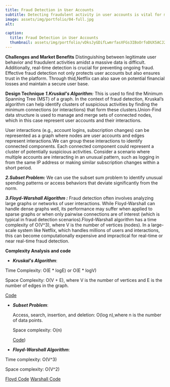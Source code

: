```yaml
---
title: Fraud Detection in User Accounts
subtitle: Detecting fraudulent activity in user accounts is vital for maintaining the integrity and trust of the Netflix platform. Fraudulent activities can include account takeovers, fraudulent subscriptions, and abuse of free trials. Ensuring robust fraud detection mechanisms helps protect legitimate users and preserves the platform's reputation.
image: assets/img/portfolio/04-full.jpg
alt: 

caption:
  title: Fraud Detection in User Accounts
  thumbnail: assets/img/portfolio/vDksJyGDifLwmrfasXFGs3IBoOrfoDUX5ACJ2eVc.jpg
---
```

**Challenges and Market Benefits**
Distinguishing between legitimate user behavior and fraudulent activities amidst a massive data is difficult. Additionally, real-time detection is crucial for preventing ongoing fraud. Effective fraud detection not only protects user accounts but also ensures trust in the platform. Through thid,Netflix can also save on potential financial losses and maintain a secure user base.

**Design Technique**
**_1.Kruskal's Algorithm:_**
This is used to find the Minimum Spanning Tree (MST) of a graph. In the context of fraud detection, Kruskal’s algorithm can help identify clusters of suspicious activities by finding the minimum connections (or interactions) that form these clusters.Union-Find data structure is used to manage and merge sets of connected nodes, which in this case represent user accounts and their interactions.

User interactions (e.g., account logins, subscription changes) can be represented as a graph where nodes are user accounts and edges represent interactions.We can group these interactions to identify connected components. Each connected component could represent a cluster of potentially suspicious activities.
Consider a scenario where multiple accounts are interacting in an unusual pattern, such as logging in from the same IP address or making similar subscription changes within a short period.

**_2.Subset Problem:_**
We can use the subset sum problem to identify unusual spending patterns or access behaviors that deviate significantly from the norm.

**_3.Floyd-Warshall Algorithm :_**
Fraud detection often involves analyzing large graphs or networks of user interactions. While Floyd-Warshall can handle dense graphs well, its performance may suffer when applied to sparse graphs or when only pairwise connections are of interest (which is typical in fraud detection scenarios).Floyd-Warshall algorithm has a time complexity of O(V^3), where V is the number of vertices (nodes). In a large-scale system like Netflix, which handles millions of users and interactions, this can become computationally expensive and impractical for real-time or near real-time fraud detection.

**Complexity Analysis and code**
- _**Kruskal's Algorithm**_:

Time Complexity: O(E * logE) or O(E * logV) 

Space Complexity: O(V + E), where V is the number of vertices and E is the number of edges in the graph.
  
  [Code](https://github.com/PAI-SHREYA/DSA/blob/main/Trees/kruskal.cpp)

- _**Subset Problem**_:
  
  Access, search, insertion, and deletion: O(log n),where n is the number of data points.
  
  Space complexity: O(n)
  
  [Code](https://github.com/PAI-SHREYA/DSA/blob/main/Dynamic%20Programming/subset.cpp))

  
- _**Floyd-Warshall Algorithm**_:
  
Time complexity: O(V^3)

Space complexity: O(V^2)
  
  [Floyd Code](https://github.com/PAI-SHREYA/DSA/blob/main/Graph%20Traversal/floyd.c)
  [Warshall Code](https://github.com/PAI-SHREYA/DSA/blob/main/Graph%20Traversal/warshal.c)


